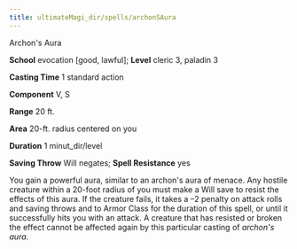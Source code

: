 ```yaml
---
title: ultimateMagi_dir/spells/archonSAura
---
```

Archon's Aura

**School** evocation [good, lawful]; **Level** cleric 3, paladin 3

**Casting Time** 1 standard action

**Component** V, S

**Range** 20 ft.

**Area** 20-ft. radius centered on you

**Duration** 1 minut_dir/level

**Saving Throw** Will negates; **Spell Resistance** yes

You gain a powerful aura, similar to an archon's aura of menace. Any hostile creature within a 20-foot radius of you must make a Will save to resist the effects of this aura. If the creature fails, it takes a –2 penalty on attack rolls and saving throws and to Armor Class for the duration of this spell, or until it successfully hits you with an attack. A creature that has resisted or broken the effect cannot be affected again by this particular casting of _archon's aura_.

